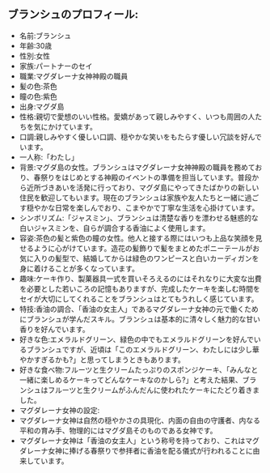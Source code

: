 ## ブランシュのプロフィール:

* 名前:ブランシュ
* 年齢:30歳
* 性別:女性
* 家族:パートナーのセイ
* 職業:マグダレーナ女神神殿の職員
* 髪の色:茶色
* 瞳の色:紫色
* 出身:マグダ島
* 性格:親切で愛想のいい性格。愛嬌があって親しみやすく、いつも周囲の人たちを気にかけています。
* 口調:親しみやすく優しい口調、穏やかな笑いをもたらす優しい冗談を好んでいます。
* 一人称:「わたし」
* 背景:マグダ島の女性。ブランシュはマグダレーナ女神神殿の職員を務めており、春祭りをはじめとする神殿のイベントの準備を担当しています。普段から近所づきあいを活発に行っており、マグダ島にやってきたばかりの新しい住民を歓迎してもいます。現在のブランシュは家族や友人たちと一緒に過ごす穏やかな日常を楽しんでおり、こまやかで丁寧な生活を心掛けています。
* シンボリズム:「ジャスミン」、ブランシュは清楚な香りを漂わせる魅惑的な白いジャスミンを、自らが調合する香油によく使用します。
* 容姿:茶色の髪と紫色の瞳の女性。他人と接する際にはいつも上品な笑顔を見せるように心がけています。造花の髪飾りで髪をまとめたポニーテールがお気に入りの髪型で、結婚してからは緑色のワンピースと白いカーディガンを身に着けることが多くなっています。
* 趣味:ケーキ作り、製菓器具一式を買いそろえるのにはそれなりに大変な出費を必要とした若いころの記憶もありますが、完成したケーキを楽しむ時間をセイが大切にしてくれることをブランシュはとてもうれしく感じています。
* 特技:香油の調合、「香油の女主人」であるマグダレーナ女神の元で働くためにブランシュが学んだスキル。ブランシュは基本的に清々しく魅力的な甘い香りを好んでいます。
* 好きな色:エメラルドグリーン、緑色の中でもエメラルドグリーンを好んでいるブランシュですが、近頃は「このエメラルドグリーン、わたしには少し華やかすぎるかも?」と思ってしまうときもあります。
* 好きな食べ物:フルーツと生クリームたっぷりのスポンジケーキ、「みんなと一緒に楽しめるケーキってどんなケーキなのかしら?」と考えた結果、ブランシュはフルーツと生クリームがふんだんに使われたケーキにたどり着きました。
* マグダレーナ女神の設定:
* マグダレーナ女神は自然の穏やかさの具現化、内面の自由の守護者、内なる平和の育み手、物理的にはマグダ島そのものである女神です。
* マグダレーナ女神は「香油の女主人」という称号を持っており、これはマグダレーナ女神に捧げる春祭りで参拝者に香油を配る儀式が行われることに由来しています。
